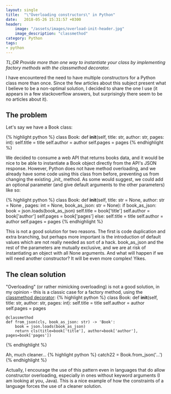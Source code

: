 ```yaml
---
layout: single
title:  "\"Overloading constructors\" in Python"
date:   2018-05-26 15:31:57 +0300
header:
    image: "/assets/images/overload-init-header.jpg"
    image_description: "classmethod"
category: Python
tags: 
- python 
---
```


*TL;DR Provide more than one way to instantiate your class by implementing factory methods with the classmethod decorator.*

I have encountered the need to have multiple constructors for a Python class more than once. Since the few articles about this subject present what I believe to be a non-optimal solution, I decided to share the one I use (it appears in a few stackoverflow answers, but surprisingly there seem to be no articles about it).

The problem
-----------
Let's say we have a Book class:

{% highlight python %}
class Book:
    def __init__(self, title: str, author: str, pages: int):
        self.title = title
        self.author = author
        self.pages = pages
{% endhighlight %}

We decided to consume a web API that returns books data, and it would be nice to be able to instantiate a Book object directly from the API's JSON response. However, Python does not have method overloading, and we already have some code using this class from before, preventing us from changing the existing \__init__ method.
As some would suggest, we could add an optional parameter (and give default arguments to the other parameters) like so:

{% highlight python %}
class Book:
    def __init__(self, title: str = None, author: str = None , pages: int = None, book_as_json: str = None):
        if book_as_json:
            book = json.loads(book_as_json)
            self.title = book['title']
            self.author = book['author']
            self.pages = book['pages']
        else:
            self.title = title
            self.author = author
            self.pages = pages
{% endhighlight %}

This is not a good solution for two reasons. The first is code duplication and extra branching, but perhaps more important is the introduction of default values which are not really needed as sort of a hack. book_as_json and the rest of the parameters are mutually exclusive, and we are at risk of instantiating an object with all None arguments. And what will happen if we will need another constructor? It will be even more complex! Yikes.

The clean solution
------------------
"Overloading" (or rather mimicking overloading) is not a good solution, in my opinion - this is a classic case for a factory method, using the [classmethod decorator][classmethod-decorator]:
{% highlight python %}
class Book:
    def __init__(self, title: str, author: str, pages: int):
        self.title = title
        self.author = author
        self.pages = pages

    @classmethod
    def from_json(cls, book_as_json: str) -> 'Book':
    	book = json.loads(book_as_json)
    	return cls(title=book['title'], author=book['author'], pages=book['pages'])
{% endhighlight %}

Ah, much cleaner...
{% highlight python %}
catch22 = Book.from_json('...')
{% endhighlight %}

Actually, I encourage the use of this pattern even in languages that do allow constructor overloading, especially in ones without keyword arguments (I am looking at you, Java). This is a nice example of how the constraints of a language forces the use of a cleaner solution. 

[classmethod-decorator]: https://www.programiz.com/python-programming/methods/built-in/classmethod
